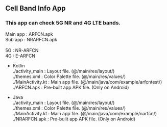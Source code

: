 ## Cell Band Info App
### This app can check 5G NR and 4G LTE bands.
Main app : ARFCN.apk<br>
Sub app : NRARFCN.apk<br><br>
5G : NR-ARFCN<br>
4G : E-ARFCN<br>

- Kotlin<br>
./activity_main : Layout file. (@/main/res/layout/)<br>
./themes.xml : Color Palette file. (@/main/res/values/)<br>
./MainActivity.kt : Main app file. (@/main/java/com/example/arfcntest/)<br>
./ARFCN.apk : Pre-built app APK file. (Only on Android)

- Java<br>
./activity_main : Layout file. (@/main/res/layout/)<br>
./themes.xml : Color Palette file. (@/main/res/values/)<br>
./MainActivity.kt : Main app file. (@/main/java/com/example/narfcn/)<br>
./NRARFCN.apk : Pre-built app APK file. (Only on Android)